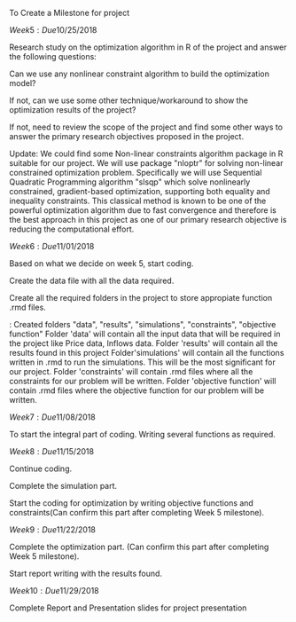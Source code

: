 To Create a Milestone for project

$Week 5: Due 10/25/2018$

Research study on the optimization algorithm in R of the project and answer the following questions:

Can we use any nonlinear constraint algorithm to build the optimization model?

If not, can we use some other technique/workaround to show the optimization results of the project?

If not, need to review the scope of the project and find some other ways to answer the primary research objectives proposed in the project.

Update: 
We could find some Non-linear constraints algorithm package in R suitable for our project. We will use package "nloptr" for solving non-linear constrained optimization problem. 
Specifically we will use Sequential Quadratic Programming algorithm "slsqp" which solve nonlinearly constrained, gradient-based optimization, supporting both equality and inequality constraints. This classical method is known to be one of the powerful optimization algorithm due to fast convergence and therefore is the best approach in this project as one of our primary research objective is reducing the computational effort. 

$Week 6: Due 11/01/2018$

Based on what we decide on week 5, start coding. 

Create the data file with all the data required. 



Create all the required folders in the project to store appropiate function .rmd files. 

<Update> : Created folders "data", "results", "simulations", "constraints", "objective function"
Folder 'data' will contain all the input data that will be required in the project like Price data, Inflows data. 
Folder 'results' will contain all the results found in this project
Folder'simulations' will contain all the functions written in .rmd to run the simulations. This will be the most significant for our project.
Folder 'constraints' will contain .rmd files where all the constraints for our problem will be written.
Folder 'objective function' will contain .rmd files where the objective function for our problem will be written.



$Week 7: Due 11/08/2018$

To start the integral part of coding. Writing several functions as required.

$Week 8: Due 11/15/2018$

Continue coding. 

Complete the simulation part. 

Start the coding for optimization by writing objective functions and constraints(Can confirm this part after completing Week 5 milestone). 

$Week 9: Due 11/22/2018$

Complete the optimization part. (Can confirm this part after completing Week 5 milestone). 

Start report writing with the results found. 

$Week 10: Due 11/29/2018$

Complete Report and Presentation slides for project presentation